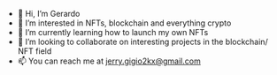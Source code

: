 - 👋 Hi, I’m Gerardo
- 👀 I’m interested in NFTs, blockchain and everything crypto
- 🌱 I’m currently learning how to launch my own NFTs
- 💞️ I’m looking to collaborate on interesting projects in the blockchain/ NFT field
- 📫 You can reach me at jerry.gigio2kx@gmail.com

<!---
jerrytx/jerrytx is a ✨ special ✨ repository because its `README.md` (this file) appears on your GitHub profile.
You can click the Preview link to take a look at your changes.
--->
